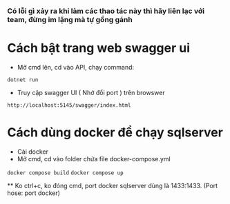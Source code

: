 ### **Có lỗi gì xảy ra khi làm các thao tác này thì hãy liên lạc với team, đừng im lặng mà tự gồng gánh**

# Cách bật trang web swagger ui
- Mở cmd lên, cd vào API, chạy command: 
  
`` dotnet run ``

- Truy cập swagger UI ( Nhớ đổi port ) trên browswer

``http://localhost:5145/swagger/index.html``

# Cách dùng docker để chạy sqlserver 
- Cài docker
- Mở cmd, cd vào folder chứa file docker-compose.yml

`` docker compose build ``
`` docker compose up ``

** Ko ctrl+c, ko đóng cmd, port docker sqlserver dùng là 1433:1433. (Port hose: port docker)
